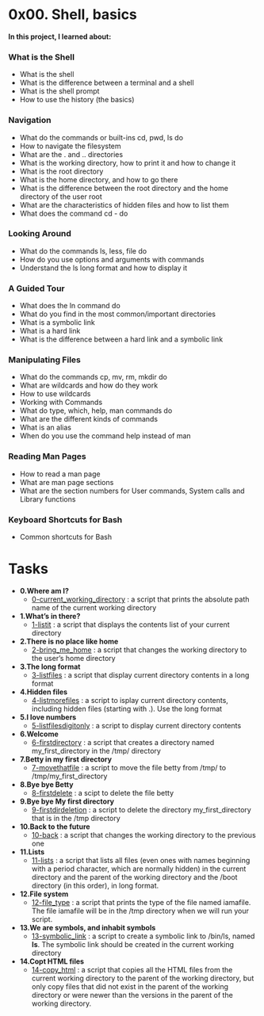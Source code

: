 # 0x00. Shell, basics

**In this project, I learned about:**

### What is the Shell

- What is the shell
- What is the difference between a terminal and a shell
- What is the shell prompt
- How to use the history (the basics)

### Navigation

- What do the commands or built-ins cd, pwd, ls do
- How to navigate the filesystem
- What are the . and .. directories
- What is the working directory, how to print it and how to change it
- What is the root directory
- What is the home directory, and how to go there
- What is the difference between the root directory and the home directory of the user root
- What are the characteristics of hidden files and how to list them
- What does the command cd - do

### Looking Around

- What do the commands ls, less, file do
- How do you use options and arguments with commands
- Understand the ls long format and how to display it

### A Guided Tour

- What does the ln command do
- What do you find in the most common/important directories
- What is a symbolic link
- What is a hard link
- What is the difference between a hard link and a symbolic link

### Manipulating Files

- What do the commands cp, mv, rm, mkdir do
- What are wildcards and how do they work
- How to use wildcards
- Working with Commands
- What do type, which, help, man commands do
- What are the different kinds of commands
- What is an alias
- When do you use the command help instead of man

### Reading Man Pages

- How to read a man page
- What are man page sections
- What are the section numbers for User commands, System calls and Library functions

### Keyboard Shortcuts for Bash

- Common shortcuts for Bash

# Tasks

- **0.Where am I?**
    * [0-current_working_directory](/0x00-shell_basics/0-current_working_directory) : a script that prints the absolute path name of the current working directory
- **1.What’s in there?**
    * [1-listit](/0x00-shell_basics/1-listit) : a script that displays the contents list of your current directory
- **2.There is no place like home**
    * [2-bring_me_home](/0x00-shell_basics/2-bring_me_home) : a script that changes the working directory to the user’s home directory
- **3.The long format**
    * [3-listfiles](/0x00-shell_basics/3-listfiles) : a script that display current directory contents in a long format
- **4.Hidden files**
    * [4-listmorefiles](/0x00-shell_basics/4-listmorefiles) : a script to isplay current directory contents, including hidden files (starting with .). Use the long format
- **5.I love numbers**
    * [5-listfilesdigitonly](/0x00-shell_basics/5-listfilesdigitonly) : a script to display current directory contents
- **6.Welcome**
    * [6-firstdirectory](/0x00-shell_basics/6-firstdirectory) : a script that creates a directory named my_first_directory in the /tmp/ directory
- **7.Betty in my first directory**
    * [7-movethatfile](/0x00-shell_basics/7-movethatfile) : a script to move the file betty from /tmp/ to /tmp/my_first_directory
- **8.Bye bye Betty**
    * [8-firstdelete](/0x00-shell_basics/8-firstdelete) : a scipt to delete the file betty
- **9.Bye bye My first directory**
    * [9-firstdirdeletion](/0x00-shell_basics/9-firstdirdeletion) : a script to delete the directory my_first_directory that is in the /tmp directory
- **10.Back to the future**
    * [10-back](/0x00-shell_basics/10-back) : a script that changes the working directory to the previous one
- **11.Lists**
    * [11-lists](/0x00-shell_basics/11-lists) : a script that lists all files (even ones with names beginning with a period character, which are normally hidden) in the current directory and the parent of the working directory and the /boot directory (in this order), in long format.
- **12.File system**
    * [12-file_type](/0x00-shell_basics/12-file_type) : a script that prints the type of the file named iamafile. The file iamafile will be in the /tmp directory when we will run your script.
- **13.We are symbols, and inhabit symbols**
    * [13-symbolic_link](/0x00-shell_basics/13-symbolic_link) : a script to create a symbolic link to /bin/ls, named __ls__. The symbolic link should be created in the current working directory
- **14.Copt HTML files**
    * [14-copy_html](/0x00-shell_basics/14-copy_html) : a script that copies all the HTML files from the current working directory to the parent of the working directory, but only copy files that did not exist in the parent of the working directory or were newer than the versions in the parent of the working directory.
